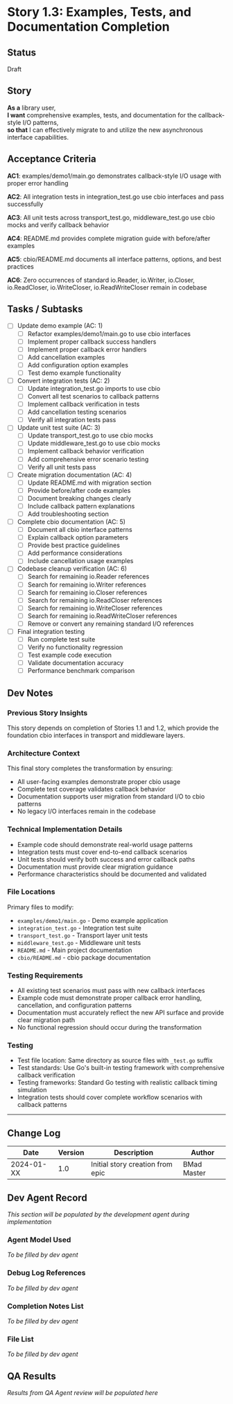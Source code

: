 # Story 1.3: Examples, Tests, and Documentation Completion

<!-- Powered by BMAD™ Core -->

## Status
Draft

## Story
**As a** library user,  
**I want** comprehensive examples, tests, and documentation for the callback-style I/O patterns,  
**so that** I can effectively migrate to and utilize the new asynchronous interface capabilities.

## Acceptance Criteria

**AC1**: examples/demo1/main.go demonstrates callback-style I/O usage with proper error handling

**AC2**: All integration tests in integration_test.go use cbio interfaces and pass successfully

**AC3**: All unit tests across transport_test.go, middleware_test.go use cbio mocks and verify callback behavior

**AC4**: README.md provides complete migration guide with before/after examples

**AC5**: cbio/README.md documents all interface patterns, options, and best practices

**AC6**: Zero occurrences of standard io.Reader, io.Writer, io.Closer, io.ReadCloser, io.WriteCloser, io.ReadWriteCloser remain in codebase

## Tasks / Subtasks

- [ ] Update demo example (AC: 1)
  - [ ] Refactor examples/demo1/main.go to use cbio interfaces
  - [ ] Implement proper callback success handlers
  - [ ] Implement proper callback error handlers
  - [ ] Add cancellation examples
  - [ ] Add configuration option examples
  - [ ] Test demo example functionality

- [ ] Convert integration tests (AC: 2)
  - [ ] Update integration_test.go imports to use cbio
  - [ ] Convert all test scenarios to callback patterns
  - [ ] Implement callback verification in tests
  - [ ] Add cancellation testing scenarios
  - [ ] Verify all integration tests pass

- [ ] Update unit test suite (AC: 3)
  - [ ] Update transport_test.go to use cbio mocks
  - [ ] Update middleware_test.go to use cbio mocks
  - [ ] Implement callback behavior verification
  - [ ] Add comprehensive error scenario testing
  - [ ] Verify all unit tests pass

- [ ] Create migration documentation (AC: 4)
  - [ ] Update README.md with migration section
  - [ ] Provide before/after code examples
  - [ ] Document breaking changes clearly
  - [ ] Include callback pattern explanations
  - [ ] Add troubleshooting section

- [ ] Complete cbio documentation (AC: 5)
  - [ ] Document all cbio interface patterns
  - [ ] Explain callback option parameters
  - [ ] Provide best practice guidelines
  - [ ] Add performance considerations
  - [ ] Include cancellation usage examples

- [ ] Codebase cleanup verification (AC: 6)
  - [ ] Search for remaining io.Reader references
  - [ ] Search for remaining io.Writer references
  - [ ] Search for remaining io.Closer references
  - [ ] Search for remaining io.ReadCloser references
  - [ ] Search for remaining io.WriteCloser references
  - [ ] Search for remaining io.ReadWriteCloser references
  - [ ] Remove or convert any remaining standard I/O references

- [ ] Final integration testing
  - [ ] Run complete test suite
  - [ ] Verify no functionality regression
  - [ ] Test example code execution
  - [ ] Validate documentation accuracy
  - [ ] Performance benchmark comparison

## Dev Notes

### Previous Story Insights
This story depends on completion of Stories 1.1 and 1.2, which provide the foundation cbio interfaces in transport and middleware layers.

### Architecture Context
This final story completes the transformation by ensuring:
- All user-facing examples demonstrate proper cbio usage
- Complete test coverage validates callback behavior
- Documentation supports user migration from standard I/O to cbio patterns
- No legacy I/O interfaces remain in the codebase

### Technical Implementation Details
- Example code should demonstrate real-world usage patterns
- Integration tests must cover end-to-end callback scenarios
- Unit tests should verify both success and error callback paths
- Documentation must provide clear migration guidance
- Performance characteristics should be documented and validated

### File Locations
Primary files to modify:
- `examples/demo1/main.go` - Demo example application
- `integration_test.go` - Integration test suite
- `transport_test.go` - Transport layer unit tests
- `middleware_test.go` - Middleware unit tests
- `README.md` - Main project documentation
- `cbio/README.md` - cbio package documentation

### Testing Requirements
- All existing test scenarios must pass with new callback interfaces
- Example code must demonstrate proper callback error handling, cancellation, and configuration patterns
- Documentation must accurately reflect the new API surface and provide clear migration path
- No functional regression should occur during the transformation

### Testing
- Test file location: Same directory as source files with `_test.go` suffix
- Test standards: Use Go's built-in testing framework with comprehensive callback verification
- Testing frameworks: Standard Go testing with realistic callback timing simulation
- Integration tests should cover complete workflow scenarios with callback patterns

---

## Change Log

| Date | Version | Description | Author |
|------|---------|-------------|---------|
| 2024-01-XX | 1.0 | Initial story creation from epic | BMad Master |

## Dev Agent Record

*This section will be populated by the development agent during implementation*

### Agent Model Used
*To be filled by dev agent*

### Debug Log References
*To be filled by dev agent*

### Completion Notes List
*To be filled by dev agent*

### File List
*To be filled by dev agent*

## QA Results
*Results from QA Agent review will be populated here*
